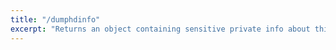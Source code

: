 ```yaml
---
title: "/dumphdinfo"
excerpt: "Returns an object containing sensitive private info about this HD wallet."
---
```

